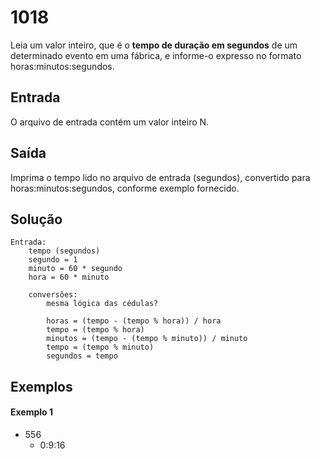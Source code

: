 # 1018
Leia um valor inteiro, que é o **tempo de duração em segundos** de um determinado evento em uma fábrica, e informe-o expresso no formato horas:minutos:segundos.

## Entrada
O arquivo de entrada contém um valor inteiro N.

## Saída
Imprima o tempo lido no arquivo de entrada (segundos), convertido para horas:minutos:segundos, conforme exemplo fornecido.

## Solução
    Entrada:
        tempo (segundos)
        segundo = 1
        minuto = 60 * segundo
        hora = 60 * minuto

        conversões:
            mesma lógica das cédulas?

            horas = (tempo - (tempo % hora)) / hora
            tempo = (tempo % hora)
            minutos = (tempo - (tempo % minuto)) / minuto
            tempo = (tempo % minuto)
            segundos = tempo

## Exemplos
#### Exemplo 1
- 556
    - 0:9:16
